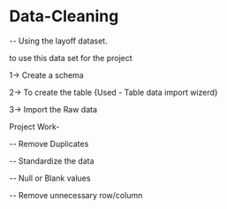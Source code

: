 # Data-Cleaning

-- Using the layoff dataset.

to use this data set for the project

1-> Create a schema

2-> To create the table {Used - Table data import wizerd}

3-> Import the Raw data

Project Work-

-- Remove Duplicates

-- Standardize the data

-- Null or Blank values

-- Remove unnecessary row/column

